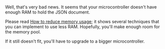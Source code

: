 ---
---

Well, that's very bad news. It seems that your microcontroller doesn't have enough RAM to hold the JSON document.

Please read [How to reduce memory usage](/v7/how-to/reduce-memory-usage/); it shows several techniques that you can implement to use less RAM.
Hopefully, you'll make enough room for the memory pool.

If it still doesn't fit, you'll have to upgrade to a bigger microcontroller.
